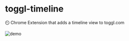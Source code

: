 # toggl-timeline
⏲️ Chrome Extension that adds a timeline view to toggl.com

![demo](https://i.imgur.com/WaMKcVn.png)
